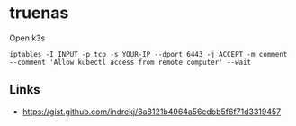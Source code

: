 # truenas

Open k3s 
  
    iptables -I INPUT -p tcp -s YOUR-IP --dport 6443 -j ACCEPT -m comment --comment 'Allow kubectl access from remote computer' --wait

## Links

- https://gist.github.com/indrekj/8a8121b4964a56cdbb5f6f71d3319457
